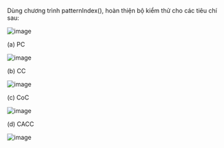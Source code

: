 Dùng chương trình patternIndex(), hoàn thiện bộ kiểm thử cho các tiêu chí sau:

![image](https://user-images.githubusercontent.com/48431650/95152005-48196c00-07b6-11eb-8798-4c0c61df955f.png)

(a) PC

![image](https://user-images.githubusercontent.com/48431650/95811354-4e22c600-0d3d-11eb-8881-1a8199eb591e.png)

(b) CC

![image](https://user-images.githubusercontent.com/48431650/95811403-6bf02b00-0d3d-11eb-96be-cb64dfe11863.png)

(c) CoC

![image](https://user-images.githubusercontent.com/48431650/95811482-9b069c80-0d3d-11eb-8f05-f0f007bd986e.png)

(d) CACC

![image](https://user-images.githubusercontent.com/48431650/95811511-a9ed4f00-0d3d-11eb-9b4c-caf0f43ff791.png)